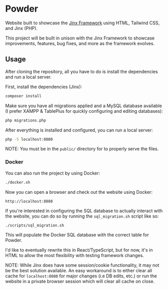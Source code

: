 # Powder
Website built to showcase the [Jinx Framework](https://github.com/battleoverflow/jinx) using HTML, Tailwind CSS, and Jinx (PHP).

This project will be built in unison with the Jinx Framework to showcase improvements, features, bug fixes, and more as the framework evolves.

## Usage
After cloning the repository, all you have to do is install the dependencies and run a local server.

First, install the dependencies (Jinx):

```bash
composer install
```

Make sure you have all migrations applied and a MySQL database available (I prefer XAMPP & TablePlus for quickly configuring and editing databases):

```bash
php migrations.php
```

After everything is installed and configured, you can run a local server:

```bash
php -S localhost:8080
```

NOTE: You must be in the `public/` directory for to properly serve the files.

### Docker

You can also run the project by using Docker:

```bash
./docker.sh
```

Now you can open a browser and check out the website using Docker:

```
http://localhost:8080
```

If you're interested in configuring the SQL database to actually interact with the website, you can do so by running the `sql_migration.sh` script like so:

```bash
./scripts/sql_migration.sh
```

This will populate the Docker SQL database with the correct table for Powder.

I'd like to eventually rewrite this in React/TypeScript, but for now, it's in HTML to allow the most flexibility with testing framework changes.

NOTE: While Jinx does have some session/cookie functionality, it may not be the best solution available. An easy workaround is to either clear all cache for `localhost:8080` for major changes (i.e DB edits, etc.) or run the website in a private browser session which will clear all cache on close.
